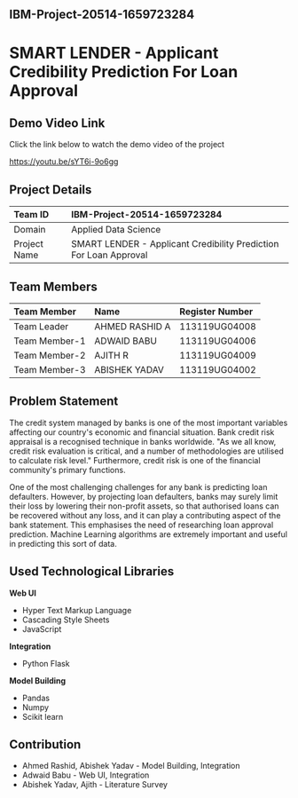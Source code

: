 ## IBM-Project-20514-1659723284

# SMART LENDER - Applicant Credibility Prediction For Loan Approval

## Demo Video Link

Click the link below to watch the demo video of the project

https://youtu.be/sYT6i-9o6gg
## Project Details

| Team ID      | IBM-Project-20514-1659723284                                      |
| :----------- | :---------------------------------------------------------------- |
| Domain       | Applied Data Science                                              |
| Project Name | SMART LENDER - Applicant Credibility Prediction For Loan Approval |

## Team Members

| Team Member   | Name           | Register Number |
| :------------ | :------------- | :-------------- |
| Team Leader   | AHMED RASHID A | 113119UG04008   |
| Team Member-1 | ADWAID BABU    | 113119UG04006   |
| Team Member-2 | AJITH R        | 113119UG04009   |
| Team Member-3 | ABISHEK YADAV  | 113119UG04002   |



## Problem Statement

The credit system managed by banks is one of the most important variables affecting our country's economic and financial situation. Bank credit risk appraisal is a recognised technique in banks worldwide. "As we all know, credit risk evaluation is critical, and a number of methodologies are utilised to calculate risk level." Furthermore, credit risk is one of the financial community's primary functions.

One of the most challenging challenges for any bank is predicting loan defaulters. However, by projecting loan defaulters, banks may surely limit their loss by lowering their non-profit assets, so that authorised loans can be recovered without any loss, and it can play a contributing aspect of the bank statement. This emphasises the need of researching loan approval prediction. Machine Learning algorithms are extremely important and useful in predicting this sort of data.

## Used Technological Libraries

**Web UI**

- Hyper Text Markup Language
- Cascading Style Sheets
- JavaScript

**Integration**

- Python Flask

**Model Building**

- Pandas
- Numpy
- Scikit learn

## Contribution

- Ahmed Rashid, Abishek Yadav - Model Building, Integration
- Adwaid Babu - Web UI, Integration
- Abishek Yadav, Ajith - Literature Survey


